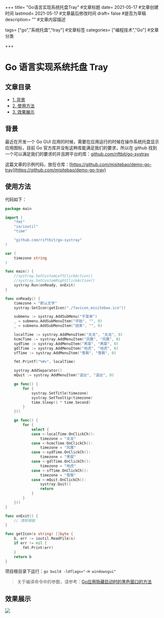 +++ title= "Go语言实现系统托盘Tray" #文章标题 date= 2021-05-17 #文章创建时间 lastmod= 2021-05-17 #文章最后修改时间 draft= false #是否为草稿 description= "" #文章内容描述

tags= ["go","系统托盘","tray"] #文章标签 categories= ["编程技术","Go"] #文章分类

+++

# Go 语言实现系统托盘 Tray

## 文章目录

- [1. 背景](#nav-1)
- [2. 使用方法](#nav-2)
- [3. 效果展示](#nav-3)

<span id="nav-1"></span>

## 背景

最近在开发一个 Go GUI 应用的时候，需要在应用运行的时候在操作系统托盘显示应用图标，目前 Go 官方库并没有这种库能满足我们的要求，所以在 github 找到一个可以满足我们的要求的并且跨平台的库：[github.com/riftbit/go-systray](github.com/riftbit/go-systray)

这篇文章的示例代码，放在仓库：[https://github.com/misitebao/demo-go-tray](https://github.com/misitebao/demo-go-tray)

<span id="nav-2"></span>

## 使用方法

代码如下：

```go
package main

import (
    "fmt"
    "io/ioutil"
    "time"

    "github.com/riftbit/go-systray"
)

var (
    timezone string
)

func main() {
    //systray.SetCustomLeftClickAction()
    //systray.SetCustomRightClickAction()
    systray.Run(onReady, onExit)
}

func onReady() {
    timezone = "默认文字"
    systray.SetIcon(getIcon("./favicon_misitebao.ico"))

    submenu := systray.AddSubMenu("子菜单")
    _ = submenu.AddSubMenuItem("开始", "", 0)
    _ = submenu.AddSubMenuItem("结束", "", 0)

    localTime := systray.AddMenuItem("炎龙", "炎龙", 0)
    hcmcTime := systray.AddMenuItem("风鹰", "风鹰", 0)
    sydTime := systray.AddMenuItem("黑犀", "黑犀", 0)
    gdlTime := systray.AddMenuItem("地虎", "地虎", 0)
    sfTime := systray.AddMenuItem("雪獒", "雪獒", 0)

    fmt.Printf("%#v", localTime)

    systray.AddSeparator()
    mQuit := systray.AddMenuItem("退出", "退出", 0)

    go func() {
        for {
            systray.SetTitle(timezone)
            systray.SetTooltip(timezone)
            time.Sleep(1 * time.Second)
        }
    }()

    go func() {
        for {
            select {
            case <-localTime.OnClickCh():
                timezone = "炎龙"
            case <-hcmcTime.OnClickCh():
                timezone = "风鹰"
            case <-sydTime.OnClickCh():
                timezone = "黑犀"
            case <-gdlTime.OnClickCh():
                timezone = "地虎"
            case <-sfTime.OnClickCh():
                timezone = "雪獒"
            case <-mQuit.OnClickCh():
                systray.Quit()
                return
            }
        }
    }()
}

func onExit() {
    // 清除销毁
}

func getIcon(s string) []byte {
    b, err := ioutil.ReadFile(s)
    if err != nil {
        fmt.Print(err)
    }
    return b
}


```

项目根目录下运行：`go build -ldflags="-H windowsgui"`

> 关于编译命令中的参数，请参考：[Go应用隐藏启动时的黑色窗口的方法](https://blog.misitebao.com/posts/编程技术/go/go应用隐藏启动时的黑色窗口的方法/)

<span id="nav-3"></span>

## 效果展示

![](https://cdn.jsdelivr.net/gh/misitebao/CDN/md/20210721062440.gif)
